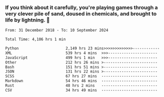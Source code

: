 ### If you think about it carefully, you're playing games through a very clever pile of sand, doused in chemicals, and brought to life by lightning.  👋


<!--START_SECTION:waka-->

```txt
From: 31 December 2018 - To: 10 September 2024

Total Time: 4,106 hrs 1 min

Python                     2,149 hrs 23 mins>>>>>>>>>>>>>------------   52.35 %
XML                        539 hrs 4 mins  >>>----------------------   13.13 %
JavaScript                 499 hrs 1 min   >>>----------------------   12.15 %
Other                      212 hrs 26 mins >------------------------   05.17 %
Bash                       151 hrs 51 mins >------------------------   03.70 %
JSON                       131 hrs 22 mins >------------------------   03.20 %
SCSS                       67 hrs 27 mins  -------------------------   01.64 %
Markdown                   54 hrs 46 mins  -------------------------   01.33 %
Rust                       48 hrs 2 mins   -------------------------   01.17 %
CSV                        34 hrs 49 mins  -------------------------   00.85 %
```

<!--END_SECTION:waka-->
